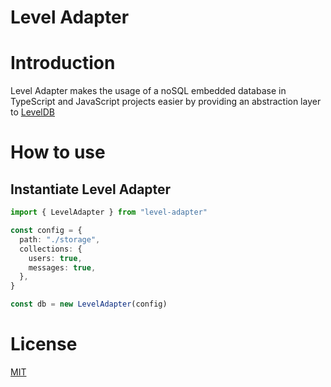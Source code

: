 # Level Adapter

# Introduction

Level Adapter makes the usage of a noSQL embedded database in TypeScript and JavaScript projects easier by providing an abstraction layer to [LevelDB](https://github.com/google/leveldb)

# How to use

## Instantiate Level Adapter

```typescript
import { LevelAdapter } from "level-adapter"

const config = {
  path: "./storage",
  collections: {
    users: true,
    messages: true,
  },
}

const db = new LevelAdapter(config)
```

# License

[MIT](https://choosealicense.com/licenses/mit/#)
